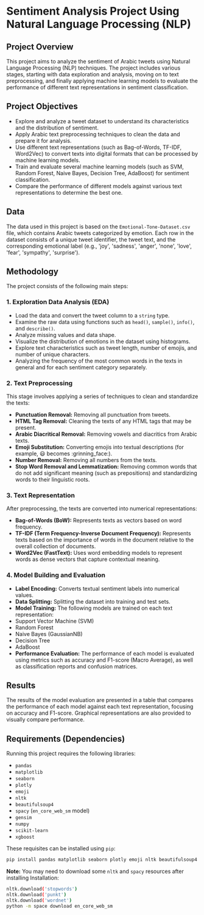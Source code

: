 # Sentiment Analysis Project Using Natural Language Processing (NLP)

## Project Overview
This project aims to analyze the sentiment of Arabic tweets using Natural Language Processing (NLP) techniques. The project includes various stages, starting with data exploration and analysis, moving on to text preprocessing, and finally applying machine learning models to evaluate the performance of different text representations in sentiment classification.

## Project Objectives
- Explore and analyze a tweet dataset to understand its characteristics and the distribution of sentiment.
- Apply Arabic text preprocessing techniques to clean the data and prepare it for analysis.
- Use different text representations (such as Bag-of-Words, TF-IDF, Word2Vec) to convert texts into digital formats that can be processed by machine learning models.
- Train and evaluate several machine learning models (such as SVM, Random Forest, Naive Bayes, Decision Tree, AdaBoost) for sentiment classification.
- Compare the performance of different models against various text representations to determine the best one.

## Data
The data used in this project is based on the `Emotional-Tone-Dataset.csv` file, which contains Arabic tweets categorized by emotion. Each row in the dataset consists of a unique tweet identifier, the tweet text, and the corresponding emotional label (e.g., 'joy', 'sadness', 'anger', 'none', 'love', 'fear', 'sympathy', 'surprise').

## Methodology
The project consists of the following main steps:

### 1. Exploration Data Analysis (EDA)
- Load the data and convert the tweet column to a `string` type.
- Examine the raw data using functions such as `head()`, `sample()`, `info()`, and `describe()`.
- Analyze missing values and data shape.
- Visualize the distribution of emotions in the dataset using histograms.
- Explore text characteristics such as tweet length, number of emojis, and number of unique characters.
- Analyzing the frequency of the most common words in the texts in general and for each sentiment category separately.

### 2. Text Preprocessing
This stage involves applying a series of techniques to clean and standardize the texts:
- **Punctuation Removal:** Removing all punctuation from tweets.
- **HTML Tag Removal:** Cleaning the texts of any HTML tags that may be present.
- **Arabic Diacritical Removal:** Removing vowels and diacritics from Arabic texts.
- **Emoji Substitution:** Converting emojis into textual descriptions (for example, 😃 becomes :grinning_face:).
- **Number Removal:** Removing all numbers from the texts.
- **Stop Word Removal and Lemmatization:** Removing common words that do not add significant meaning (such as prepositions) and standardizing words to their linguistic roots.

### 3. Text Representation
After preprocessing, the texts are converted into numerical representations:
- **Bag-of-Words (BoW):** Represents texts as vectors based on word frequency.
- **TF-IDF (Term Frequency-Inverse Document Frequency):** Represents texts based on the importance of words in the document relative to the overall collection of documents.
- **Word2Vec (FastText):** Uses word embedding models to represent words as dense vectors that capture contextual meaning.

### 4. Model Building and Evaluation
- **Label Encoding:** Converts textual sentiment labels into numerical values.
- **Data Splitting:** Splitting the dataset into training and test sets.
- **Model Training:** The following models are trained on each text representation:
- Support Vector Machine (SVM)
- Random Forest
- Naive Bayes (GaussianNB)
- Decision Tree
- AdaBoost
- **Performance Evaluation:** The performance of each model is evaluated using metrics such as accuracy and F1-score (Macro Average), as well as classification reports and confusion matrices.

## Results
The results of the model evaluation are presented in a table that compares the performance of each model against each text representation, focusing on accuracy and F1-score. Graphical representations are also provided to visually compare performance.

## Requirements (Dependencies)
Running this project requires the following libraries:
- `pandas`
- `matplotlib`
- `seaborn`
- `plotly`
- `emoji`
- `nltk`
- `beautifulsoup4`
- `spacy` (`en_core_web_sm` model)
- `gensim`
- `numpy`
- `scikit-learn`
- `xgboost`

These requisites can be installed using `pip`:
```bash
pip install pandas matplotlib seaborn plotly emoji nltk beautifulsoup4 spacy gensim numpy scikit-learn xgboost
```

**Note:** You may need to download some `nltk` and `spacy` resources after installing Installation:
```bash
nltk.download('stopwords')
nltk.download('punkt')
nltk.download('wordnet')
python -m space download en_core_web_sm
```